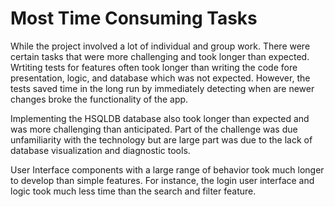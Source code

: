 # Most Time Consuming Tasks

While the project involved a lot of individual and group work. There were certain tasks that were more challenging and took longer than expected. Wrtiting tests for features often took longer than writing the code fore presentation, logic, and database which was not expected. However, the tests saved time in the long run by immediately detecting when are newer changes broke the functionality of the app.

Implementing the HSQLDB database also took longer than expected and was more challenging than anticipated. Part of the challenge was due unfamiliarity with the technology but are large part was due to the lack of database visualization and diagnostic tools. 

User Interface components with a large range of behavior took much longer to develop than simple features. For instance, the login user interface and logic took much less time than the search and filter feature.
